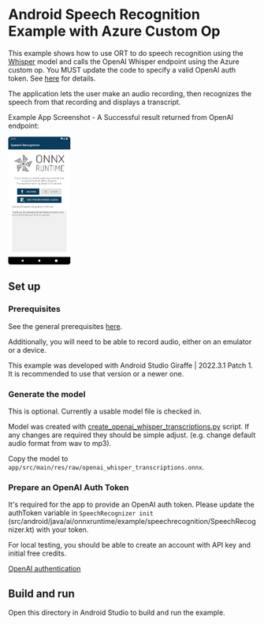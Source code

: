 # Android Speech Recognition Example with Azure Custom Op

This example shows how to use ORT to do speech recognition using the [Whisper](https://github.com/openai/whisper) model and calls the OpenAI Whisper endpoint using the Azure custom op. You MUST update the code to specify a valid OpenAI auth token. See [here](#prepare-an-openai-auth-token) for details.

The application lets the user make an audio recording, then recognizes the speech from that recording and displays a transcript.

Example App Screenshot - A Successful result returned from OpenAI endpoint:

<img width=25% src="images/Img_successful_endpoint_res.png" alt="App Screenshot" />

## Set up

### Prerequisites

See the general prerequisites [here](../../../README.md#General-Prerequisites).

Additionally, you will need to be able to record audio, either on an emulator or a device.

This example was developed with Android Studio Giraffe | 2022.3.1 Patch 1.
It is recommended to use that version or a newer one.

### Generate the model

This is optional. Currently a usable model file is checked in.

Model was created with [create_openai_whisper_transcriptions.py](https://github.com/microsoft/onnxruntime-extensions/blob/main/test/data/azure/create_openai_whisper_transcriptions.py) script. If any changes are required they should be simple adjust. (e.g. change default audio format from wav to mp3).

Copy the model to `app/src/main/res/raw/openai_whisper_transcriptions.onnx`.

### Prepare an OpenAI Auth Token

It's required for the app to provide an OpenAI auth token. Please update the authToken variable in `SpeechRecognizer init` (src/android/java/ai/onnxruntime/example/speechrecognition/SpeechRecognizer.kt) with your token.

For local testing, you should be able to create an account with API key and initial free credits.

[OpenAI authentication](https://platform.openai.com/docs/plugins/authentication)
## Build and run

Open this directory in Android Studio to build and run the example.
